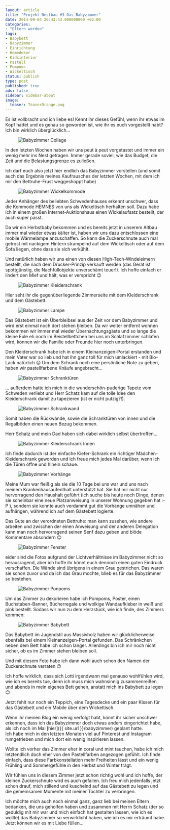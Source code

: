 ```yaml
---
layout: article
title: "Projekt Nestbau #3 Das Babyzimmer"
date: 2014-09-04 20:43:43.000000000 +02:00
categories:
- "Eltern werden"
tags:
- Babybett
- Babyzimmer
- Einrichtung
- Homedekor
- Kidsinterior
- Pastell
- Pompoms
- Wickeltisch
status: publish
type: post
published: true
ads: false
sidebar: sidebar-about
image:
  teaser: TeaserOrange.png
---
```

Es ist vollbracht und ich liebe es! Kennt ihr dieses Gefühl, wenn ihr etwas im Kopf hattet und es genau so geworden ist, wie ihr es euch vorgestellt habt? Ich bin wirklich überglücklich...

<figure>
	<img src="{{ site.url }}/images/babyzimmercollage.png" alt="Babyzimmer Collage" />
</figure>

In den letzten Wochen haben wir uns peut à peut vorgetastet und immer ein wenig mehr ins Nest getragen. Immer gerade soviel, wie das Budget, die Zeit und die Belastungsgrenze es zuließen.

Ich darf euch also jetzt hier endlich das Babyzimmer vorstellen (und somit auch das Ergebnis meines Kaufrausches der letzten Wochen, mit dem ich mir den Bettruhe-Frust weggeshoppt habe)

<figure>
	<img src="{{ site.url }}/images/babyzimmerwickelkommode.png" alt="Babyzimmer Wickelkommode" />
</figure>

Jeder Anhänger des beliebten Schwedenhauses erkennt unschwer, dass die Kommode HEMNES von uns als Wickeltisch herhalten soll. Dazu habe ich in einem großen Internet-Auktionshaus einen Wickelaufsatz bestellt, der auch super passt.

Da wir ein Herbstbaby bekommen und es bereits jetzt in unserem Altbau immer mal wieder etwas kälter ist, haben wir uns dazu entschlossen eine mobile Wärmelampe anzuschaffen. So kann die Zuckerschnute auch mal getrost mit nackigem Hintern strampelnd auf dem Wickeltisch oder auf dem Sofa liegen, ohne dass sie sich verkühlt.

Und natürlich haben wir uns einen von diesen High-Tech-Windeleimern bestellt, die nach dem Drucker-Prinzip verkauft werden (das Gerät ist spottgünstig, die Nachfüllobjekte unverschämt teuer!). Ich hoffe einfach er lindert den Mief und hält, was er verspricht :wink:

<figure>
	<img src="{{ site.url }}/images/babyzimmerkleiderschrank.png" alt="Babyzimmer Kleiderschrank" />
</figure>

Hier seht ihr die gegenüberliegende Zimmerseite mit dem Kleiderschrank und dem Gästebett.

<figure>
	<img src="{{ site.url }}/images/babyzimmerlampe.png" alt="Babyzimmer Lampe" />
</figure>

Das Gästebett ist ein Überbleibsel aus der Zeit vor dem Babyzimmer und wird erst einmal noch dort stehen bleiben. Da wir weiter entfernt wohnen bekommen wir immer mal wieder Übernachtungsgäste und so lange die kleine Eule eh noch im Beistellbettchen bei uns im Schlafzimmer schlafen wird, können wir die Familie oder Freunde hier noch unterbringen.

Den Kleiderschrank habe ich in einem Kleinanzeigen-Portal erstanden und mein Vater war so lieb und hat ihn ganz toll für mich umlackiert - mit Bio-Lack natürlich :wink: Um dem Schrank noch eine persönliche Note zu geben, haben wir pastellfarbene Knäufe angebracht...

<figure>
	<img src="{{ site.url }}/images/babyzimmerschranktc3bcren.png" alt="Babyzimmer Schranktüren" />
</figure>

... außerdem hatte ich mich in die wunderschön-puderige Tapete vom Schweden verliebt und Herr Schatz kam auf die tolle Idee den Kleiderschrank damit zu tapezieren (ist er nicht putzig?!).


<figure>
	<img src="{{ site.url }}/images/babyzimmerschrankwand.png" alt="Babyzimmer Schrankwand" />
</figure>

Somit haben die Rückwände, sowie die Schranktüren von innen und die Regalböden einen neuen Bezug bekommen.

Herr Schatz und mein Dad haben sich dabei wirklich selbst übertroffen...

<figure>
	<img src="{{ site.url }}/images/babyzimmerkleiderschrankinnen.png" alt="Babyzimmer Kleiderschrank Innen" />
</figure>

Ich finde dadurch ist der einfache Kiefer-Schrank ein richtiger Mädchen-Kleiderschrank geworden und ich freue mich jedes Mal darüber, wenn ich die Türen öffne und hinein schaue.

<figure>
	<img src="{{ site.url }}/images/babyzimmervorhc3a4nge.png" alt="Babyzimmer Vorhänge" />
</figure>

Meine Mum war fleißig als sie die 10 Tage bei uns war und uns nach meinem Krankenhausaufenthalt unterstützt hat. Sie hat mir nicht nur hervorragend den Haushalt geführt (ich suche bis heute noch Dinge, denen sie scheinbar eine neue Platzanweisung in unserer Wohnung gegeben hat :-P ), sondern sie konnte auch verdammt gut die Vorhänge umnähen und aufhängen, während ich auf dem Gästebett logierte.

Das Gute an der verordneten Bettruhe: man kann zusehen, wie andere arbeiten und zwischen der einen Anweisung und der anderen Delegation kann man noch hervorragend seinen Senf dazu geben und blöde Kommentare absondern :wink:

<figure>
	<img src="{{ site.url }}/images/babyzimmerfenster.png" alt="Babyzimmer Fenster" />
</figure>

eider sind die Fotos aufgrund der Lichtverhältnisse im Babyzimmer nicht so herausragend, aber ich hoffe ihr könnt euch dennoch einen guten Eindruck verschaffen. Die Wände sind übrigens in einem Grau gestrichen. Das waren sie schon zuvor und da ich das Grau mochte, blieb es für das Babyzimmer so bestehen.

<figure>
	<img src="{{ site.url }}/images/babyzimmerponpoms.png" alt="Babyzimmer Ponpoms" />
</figure>

Um das Zimmer zu dekorieren habe ich Pompoms, Poster, einen Buchstaben-Banner, Bücherregale und wolkige Wandaufkleber in weiß und pink bestellt. Sodass wir nun zu dem Herzstück, wie ich finde, des Zimmers kommen:

<figure>
	<img src="{{ site.url }}/images/babyzimmerbabybett.png" alt="Babyzimmer Babybett" />
</figure>

Das Babybett im Jugendstil aus Massivholz haben wir glücklicherweise ebenfalls bei einem Kleinanzeigen-Portal gefunden. Das Schränkchen neben dem Bett habe ich schon länger. Allerdings bin ich mir noch nicht sicher, ob es im Zimmer stehen bleiben soll.

Und mit diesem Foto habe ich dann wohl auch schon den Namen der Zuckerschnute verraten :wink:

Ich hoffe wirklich, dass sich Lotti irgendwann mal genauso wohlfühlen wird, wie ich es bereits tue, denn ich muss mich wahnsinnig zusammenreißen und abends in mein eigenes Bett gehen, anstatt mich ins Babybett zu legen :wink:

Jetzt fehlt nur noch ein Teppich, eine Tagesdecke und ein paar Kissen für das Gästebett und ein Mobile über dem Wickeltisch.

Wenn ihr meinen Blog ein wenig verfolgt habt, könnt ihr sicher unschwer erkennen, dass ich das Babyzimmer doch etwas anders eingerichtet habe, als ich noch im Mai [hier]({{ site.url }}/babyzimmer) geplant hatte.  
Ich habe mich in den letzten Monaten viel auf Pinterest und Instagram rumgetrieben und mich dort ein wenig inspirieren lassen.

Wollte ich vorher das Zimmer eher in coral und mint tauchen, habe ich mich letztendlich doch eher von den Pastellfarben angezogen gefühlt. Ich finde einfach, dass diese Farbkonstellation mehr Freiheiten lässt und ein wenig Frühling und Sommergefühle in den Herbst und Winter trägt.

Wir fühlen uns in diesem Zimmer jetzt schon richtig wohl und ich hoffe, der kleinen Zuckerschnute wird es auch gefallen. Ich freu mich jedenfalls jetzt schon drauf, mich stillend und kuschelnd auf das Gästebett zu legen und die gemeinsamen Momente mit meiner Tochter zu verbringen.

Ich möchte mich auch noch einmal ganz, ganz lieb bei meinen Eltern bedanken, die uns geholfen haben und zusammen mit Herrn Schatz (der so geduldig mit mir war und mich einfach hat gestalten lassen, wie ich es wollte) das Babyzimmer so verwirklicht haben, wie ich es mir erträumt habe. Jetzt können wir es mit Liebe füllen...



